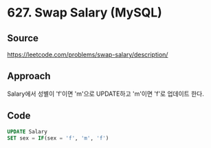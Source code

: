 # 627. Swap Salary (MySQL)

## Source

https://leetcode.com/problems/swap-salary/description/

## Approach

Salary에서 성별이 'f'이면 'm'으로 UPDATE하고 'm'이면 'f'로 업데이트 한다.

## Code

```sql
UPDATE Salary
SET sex = IF(sex = 'f', 'm', 'f')
```
